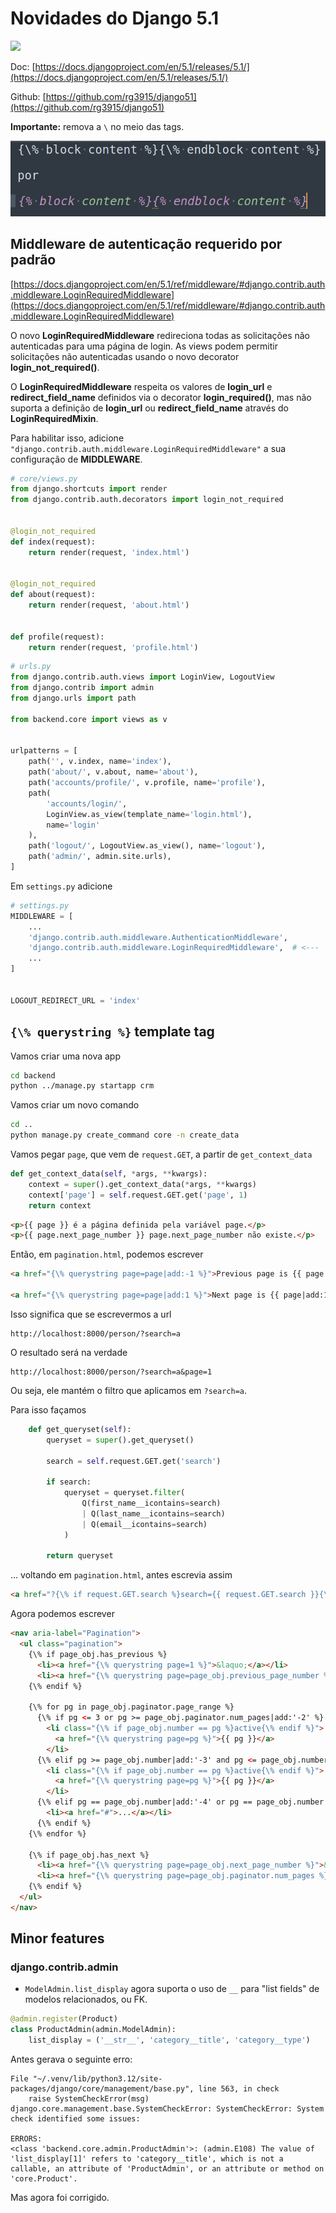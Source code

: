# Novidades do Django 5.1

<a href="https://youtu.be/zQdjRQA4y6s?si=jU6fqaven5fcud2u">
    <img src="../.gitbook/assets/youtube.png">
</a>

Doc: [https://docs.djangoproject.com/en/5.1/releases/5.1/](https://docs.djangoproject.com/en/5.1/releases/5.1/)

Github: [https://github.com/rg3915/django51](https://github.com/rg3915/django51)


**Importante:** remova a `\` no meio das tags.

![](../.gitbook/assets/tags.png)


## Middleware de autenticação requerido por padrão

[https://docs.djangoproject.com/en/5.1/ref/middleware/#django.contrib.auth.middleware.LoginRequiredMiddleware](https://docs.djangoproject.com/en/5.1/ref/middleware/#django.contrib.auth.middleware.LoginRequiredMiddleware)

O novo **LoginRequiredMiddleware** redireciona todas as solicitações não autenticadas para uma página de login. As views podem permitir solicitações não autenticadas usando o novo decorator **login_not_required()**.

O **LoginRequiredMiddleware** respeita os valores de **login_url** e **redirect_field_name** definidos via o decorator **login_required()**, mas não suporta a definição de **login_url** ou **redirect_field_name** através do **LoginRequiredMixin**.

Para habilitar isso, adicione `"django.contrib.auth.middleware.LoginRequiredMiddleware"` a sua configuração de **MIDDLEWARE**.


```python
# core/views.py
from django.shortcuts import render
from django.contrib.auth.decorators import login_not_required


@login_not_required
def index(request):
    return render(request, 'index.html')


@login_not_required
def about(request):
    return render(request, 'about.html')


def profile(request):
    return render(request, 'profile.html')
```

```python
# urls.py
from django.contrib.auth.views import LoginView, LogoutView
from django.contrib import admin
from django.urls import path

from backend.core import views as v


urlpatterns = [
    path('', v.index, name='index'),
    path('about/', v.about, name='about'),
    path('accounts/profile/', v.profile, name='profile'),
    path(
        'accounts/login/',
        LoginView.as_view(template_name='login.html'),
        name='login'
    ),
    path('logout/', LogoutView.as_view(), name='logout'),
    path('admin/', admin.site.urls),
]
```


Em `settings.py` adicione

```python
# settings.py
MIDDLEWARE = [
    ...
    'django.contrib.auth.middleware.AuthenticationMiddleware',
    'django.contrib.auth.middleware.LoginRequiredMiddleware',  # <---
    ...
]


LOGOUT_REDIRECT_URL = 'index'
```

## `{\% querystring %}` template tag


Vamos criar uma nova app

```bash
cd backend
python ../manage.py startapp crm
```

Vamos criar um novo comando

```bash
cd ..
python manage.py create_command core -n create_data
```

Vamos pegar `page`, que vem de `request.GET`, a partir de `get_context_data`

```python
def get_context_data(self, *args, **kwargs):
    context = super().get_context_data(*args, **kwargs)
    context['page'] = self.request.GET.get('page', 1)
    return context
```

```html
<p>{{ page }} é a página definida pela variável page.</p>
<p>{{ page.next_page_number }} page.next_page_number não existe.</p>
```

Então, em `pagination.html`, podemos escrever

```html
<a href="{\% querystring page=page|add:-1 %}">Previous page is {{ page|add:-1 }}</a>

<a href="{\% querystring page=page|add:1 %}">Next page is {{ page|add:1 }}</a>
```

Isso significa que se escrevermos a url

```
http://localhost:8000/person/?search=a
```

O resultado será na verdade

```
http://localhost:8000/person/?search=a&page=1
```

Ou seja, ele mantém o filtro que aplicamos em `?search=a`.

Para isso façamos

```python
    def get_queryset(self):
        queryset = super().get_queryset()

        search = self.request.GET.get('search')

        if search:
            queryset = queryset.filter(
                Q(first_name__icontains=search)
                | Q(last_name__icontains=search)
                | Q(email__icontains=search)
            )

        return queryset
```

... voltando em `pagination.html`, antes escrevia assim

```html
<a href="?{\% if request.GET.search %}search={{ request.GET.search }}{\% endif %}&page={{ pg }}">
```

Agora podemos escrever

```html
<nav aria-label="Pagination">
  <ul class="pagination">
    {\% if page_obj.has_previous %}
      <li><a href="{\% querystring page=1 %}">&laquo;</a></li>
      <li><a href="{\% querystring page=page_obj.previous_page_number %}">&lsaquo;</a></li>
    {\% endif %}

    {\% for pg in page_obj.paginator.page_range %}
      {\% if pg <= 3 or pg >= page_obj.paginator.num_pages|add:'-2' %}
        <li class="{\% if page_obj.number == pg %}active{\% endif %}">
          <a href="{\% querystring page=pg %}">{{ pg }}</a>
        </li>
      {\% elif pg >= page_obj.number|add:'-3' and pg <= page_obj.number|add:'3' %}
        <li class="{\% if page_obj.number == pg %}active{\% endif %}">
          <a href="{\% querystring page=pg %}">{{ pg }}</a>
        </li>
      {\% elif pg == page_obj.number|add:'-4' or pg == page_obj.number|add:'4' %}
        <li><a href="#">...</a></li>
      {\% endif %}
    {\% endfor %}

    {\% if page_obj.has_next %}
      <li><a href="{\% querystring page=page_obj.next_page_number %}">&rsaquo;</a></li>
      <li><a href="{\% querystring page=page_obj.paginator.num_pages %}">&raquo;</a></li>
    {\% endif %}
  </ul>
</nav>
```

## Minor features

### django.contrib.admin

* `ModelAdmin.list_display` agora suporta o uso de `__` para "list fields" de modelos relacionados, ou FK.

```python
@admin.register(Product)
class ProductAdmin(admin.ModelAdmin):
    list_display = ('__str__', 'category__title', 'category__type')
```

Antes gerava o seguinte erro:

```
File "~/.venv/lib/python3.12/site-packages/django/core/management/base.py", line 563, in check
    raise SystemCheckError(msg)
django.core.management.base.SystemCheckError: SystemCheckError: System check identified some issues:

ERRORS:
<class 'backend.core.admin.ProductAdmin'>: (admin.E108) The value of 'list_display[1]' refers to 'category__title', which is not a callable, an attribute of 'ProductAdmin', or an attribute or method on 'core.Product'.
```

Mas agora foi corrigido.

